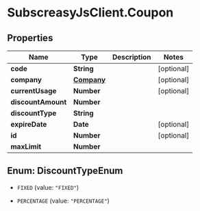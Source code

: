 # SubscreasyJsClient.Coupon

## Properties
Name | Type | Description | Notes
------------ | ------------- | ------------- | -------------
**code** | **String** |  | [optional] 
**company** | [**Company**](Company.md) |  | [optional] 
**currentUsage** | **Number** |  | [optional] 
**discountAmount** | **Number** |  | 
**discountType** | **String** |  | 
**expireDate** | **Date** |  | [optional] 
**id** | **Number** |  | [optional] 
**maxLimit** | **Number** |  | 


<a name="DiscountTypeEnum"></a>
## Enum: DiscountTypeEnum


* `FIXED` (value: `"FIXED"`)

* `PERCENTAGE` (value: `"PERCENTAGE"`)




